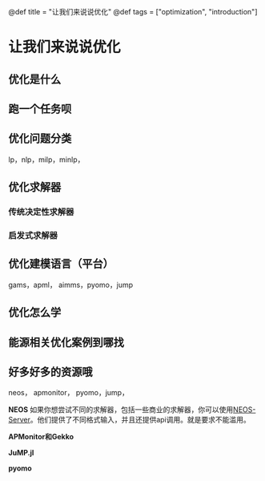@def title = "让我们来说说优化"
@def tags = ["optimization", "introduction"]

# 让我们来说说优化

## 优化是什么

## 跑一个任务呗

## 优化问题分类
lp，nlp，milp，minlp，

## 优化求解器

### 传统决定性求解器

### 启发式求解器

## 优化建模语言（平台）
gams，apml， aimms，pyomo，jump

## 优化怎么学

## 能源相关优化案例到哪找

## 好多好多的资源哦

neos， apmonitor， pyomo，jump，

**NEOS**
如果你想尝试不同的求解器，包括一些商业的求解器，你可以使用[NEOS-Server](https://neos-server.org/neos/)。他们提供了不同格式输入，并且还提供api调用。就是要求不能滥用。

**APMonitor和Gekko**

**JuMP.jl**

**pyomo**

